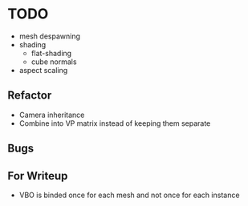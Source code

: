 # TODO

* mesh despawning
* shading
  * flat-shading
  * cube normals
* aspect scaling

## Refactor

* Camera inheritance
* Combine into VP matrix instead of keeping them separate

## Bugs

## For Writeup

* VBO is binded once for each mesh and not once for each instance